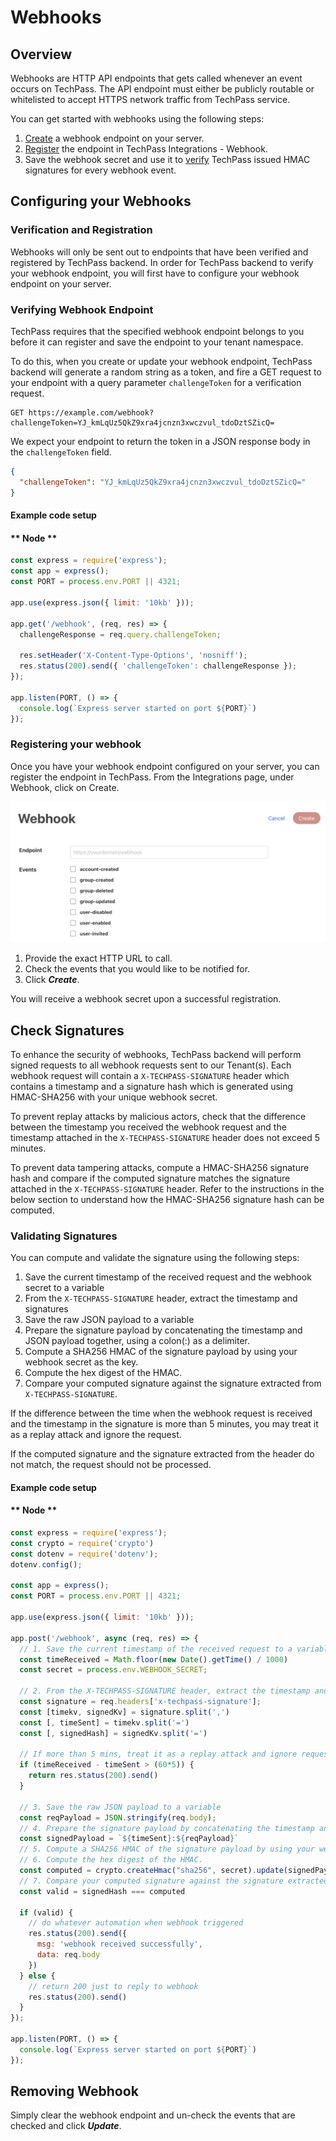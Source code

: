 # Webhooks
## Overview
Webhooks are HTTP API endpoints that gets called whenever an event occurs on TechPass. The API endpoint must either be publicly routable or whitelisted to accept HTTPS network traffic from TechPass service.

You can get started with webhooks using the following steps:
1. [Create](#create) a webhook endpoint on your server.
2. [Register](#register) the endpoint in TechPass Integrations - Webhook.
3. Save the webhook secret and use it to [verify](#verify) TechPass issued HMAC signatures for every webhook event.

## Configuring your Webhooks <a id="create"></a>
### Verification and Registration
Webhooks will only be sent out to endpoints that have been verified and registered by TechPass backend. In order for TechPass backend to verify your webhook endpoint, you will first have to configure your webhook endpoint on your server.

### Verifying Webhook Endpoint
TechPass requires that the specified webhook endpoint belongs to you before it can register and save the endpoint to your tenant namespace.

To do this, when you create or update your webhook endpoint, TechPass backend will generate a random string as a token, and fire a GET request to your endpoint with a query parameter `challengeToken` for a verification request.

```HTTP
GET https://example.com/webhook?challengeToken=YJ_kmLqUz5QkZ9xra4jcnzn3xwczvul_tdoDztSZicQ=
```

We expect your endpoint to return the token in a JSON response body in the `challengeToken` field.

```JSON
{
  "challengeToken": "YJ_kmLqUz5QkZ9xra4jcnzn3xwczvul_tdoDztSZicQ="
}
```

#### Example code setup

<!-- tabs:start -->

#### ** Node **

```javascript
const express = require('express');
const app = express();
const PORT = process.env.PORT || 4321;

app.use(express.json({ limit: '10kb' }));

app.get('/webhook', (req, res) => {
  challengeResponse = req.query.challengeToken;

  res.setHeader('X-Content-Type-Options', 'nosniff');
  res.status(200).send({ 'challengeToken': challengeResponse });
});

app.listen(PORT, () => {
  console.log(`Express server started on port ${PORT}`)
});
```

<!-- tabs:end -->

### Registering your webhook <a id="register"></a>
Once you have your webhook endpoint configured on your server, you can register the endpoint in TechPass. From the Integrations page, under Webhook, click on Create.

![webhook](assets/images/webhook/create.png)

1. Provide the exact HTTP URL to call.
2. Check the events that you would like to be notified for.
3. Click ***Create***.

You will receive a webhook secret upon a successful registration.

## Check Signatures <a id="verify"></a>
To enhance the security of webhooks, TechPass backend will perform signed requests to all webhook requests sent to our Tenant(s). Each webhook request will contain a `X-TECHPASS-SIGNATURE` header which contains a timestamp and a signature hash which is generated using HMAC-SHA256 with your unique webhook secret.

To prevent replay attacks by malicious actors, check that the difference between the timestamp you received the webhook request and the timestamp attached in the `X-TECHPASS-SIGNATURE` header does not exceed 5 minutes.

To prevent data tampering attacks, compute a HMAC-SHA256 signature hash and compare if the computed signature matches the signature attached in the `X-TECHPASS-SIGNATURE` header. Refer to the instructions in the below section to understand how the HMAC-SHA256 signature hash can be computed.

### Validating Signatures

You can compute and validate the signature using the following steps:

1. Save the current timestamp of the received request and the webhook secret to a variable
2. From the `X-TECHPASS-SIGNATURE` header, extract the timestamp and signatures
3. Save the raw JSON payload to a variable
4. Prepare the signature payload by concatenating the timestamp and JSON payload together, using a colon(:) as a delimiter.
5. Compute a SHA256 HMAC of the signature payload by using your webhook secret as the key.
6. Compute the hex digest of the HMAC.
7. Compare your computed signature against the signature extracted from `X-TECHPASS-SIGNATURE`.

If the difference between the time when the webhook request is received and the timestamp in the signature is more than 5 minutes, you may treat it as a replay attack and ignore the request.

If the computed signature and the signature extracted from the header do not match, the request should not be processed.

#### Example code setup

<!-- tabs:start -->

#### ** Node **

```javascript
const express = require('express');
const crypto = require('crypto')
const dotenv = require('dotenv');
dotenv.config();

const app = express();
const PORT = process.env.PORT || 4321;

app.use(express.json({ limit: '10kb' }));

app.post('/webhook', async (req, res) => {
  // 1. Save the current timestamp of the received request to a variable
  const timeReceived = Math.floor(new Date().getTime() / 1000)
  const secret = process.env.WEBHOOK_SECRET;

  // 2. From the X-TECHPASS-SIGNATURE header, extract the timestamp and signatures
  const signature = req.headers['x-techpass-signature'];
  const [timekv, signedKv] = signature.split(',')
  const [, timeSent] = timekv.split('=')
  const [, signedHash] = signedKv.split('=')

  // If more than 5 mins, treat it as a replay attack and ignore request
  if (timeReceived - timeSent > (60*5)) {
    return res.status(200).send()
  }

  // 3. Save the raw JSON payload to a variable
  const reqPayload = JSON.stringify(req.body);
  // 4. Prepare the signature payload by concatenating the timestamp and JSON payload together, using a colon(:) as a delimiter.
  const signedPayload = `${timeSent}:${reqPayload}`
  // 5. Compute a SHA256 HMAC of the signature payload by using your webhook secret as the key.
  // 6. Compute the hex digest of the HMAC.
  const computed = crypto.createHmac("sha256", secret).update(signedPayload).digest('hex');
  // 7. Compare your computed signature against the signature extracted from
  const valid = signedHash === computed

  if (valid) {
    // do whatever automation when webhook triggered
    res.status(200).send({
      msg: 'webhook received successfully',
      data: req.body
    })
  } else {
    // return 200 just to reply to webhook
    res.status(200).send()
  }
});

app.listen(PORT, () => {
  console.log(`Express server started on port ${PORT}`)
});
```

<!-- tabs:end -->

## Removing Webhook
Simply clear the webhook endpoint and un-check the events that are checked and click ***Update***.
